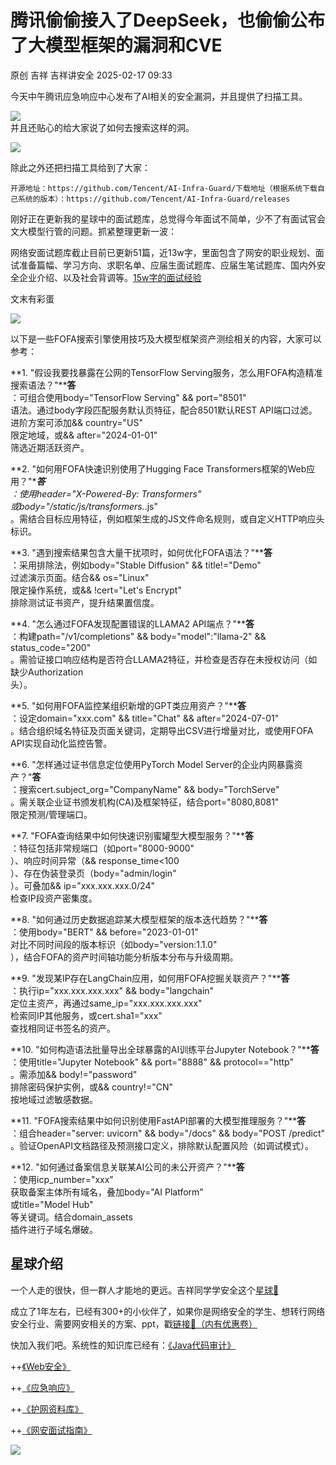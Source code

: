#  腾讯偷偷接入了DeepSeek，也偷偷公布了大模型框架的漏洞和CVE   
原创 吉祥  吉祥讲安全   2025-02-17 09:33  
  
今天中午腾讯应急响应中心发布了AI相关的安全漏洞，并且提供了扫描工具。  
  
![](https://mmbiz.qpic.cn/sz_mmbiz_png/LkSZhKLnkUc8JAVqNqvOtpiaBxRut75yq4Ld3ZfKx1fj8EciaP8BNTic0ORbQo5pEovkia01hquqUcfPJWMGATianiaw/640?wx_fmt=png&from=appmsg "")  
并且还贴心的给大家说了如何去搜索这样的洞。  
  
![](https://mmbiz.qpic.cn/sz_mmbiz_png/LkSZhKLnkUc8JAVqNqvOtpiaBxRut75yq4ACLYOk8XmRA6lG7tCmvyAhDwwWMxb4M6yWUEf8DUMCib9HwQVVSQNA/640?wx_fmt=png&from=appmsg "")  
  
除此之外还把扫描工具给到了大家：  
```
开源地址：https://github.com/Tencent/AI-Infra-Guard/下载地址（根据系统下载自己系统的版本）：https://github.com/Tencent/AI-Infra-Guard/releases

```  
  
刚好正在更新我的星球中的面试题库，总觉得今年面试不简单，少不了有面试官会文大模型行管的问题。抓紧整理更新一波：  
  
网络安面试题库截止目前已更新51篇，近13w字，里面包含了网安的职业规划、面试准备篇幅、学习方向、求职名单、应届生面试题库、应届生笔试题库、国内外安全企业介绍、以及社会背调等。[15w字的面试经验](https://mp.weixin.qq.com/s?__biz=MzkwNjY1Mzc0Nw==&mid=2247486695&idx=1&sn=85fefa98f17e6f1f2dd745ef5a498a10&token=1860256701&lang=zh_CN&scene=21#wechat_redirect)  
  
文末有彩蛋  
  
![](https://mmbiz.qpic.cn/sz_mmbiz_png/LkSZhKLnkUc8JAVqNqvOtpiaBxRut75yqUHEB7zpIKvibV3ia4ISRdfCfCdUrAkIkpg42SZOTNsyWqhsw2J573b4A/640?wx_fmt=png&from=appmsg "")  
  
以下是一些FOFA搜索引擎使用技巧及大模型框架资产测绘相关的内容，大家可以参考：  
  
**1. "假设我要找暴露在公网的TensorFlow Serving服务，怎么用FOFA构造精准搜索语法？"****答**  
：可组合使用body="TensorFlow Serving" && port="8501"  
语法。通过body字段匹配服务默认页特征，配合8501默认REST API端口过滤。进阶方案可添加&& country="US"  
限定地域，或&& after="2024-01-01"  
筛选近期活跃资产。  
  
**2. "如何用FOFA快速识别使用了Hugging Face Transformers框架的Web应用？"****答**  
：使用header="X-Powered-By: Transformers"  
或body="/static/js/transformers.*.js"  
。需结合目标应用特征，例如框架生成的JS文件命名规则，或自定义HTTP响应头标识。  
  
**3. "遇到搜索结果包含大量干扰项时，如何优化FOFA语法？"****答**  
：采用排除法，例如body="Stable Diffusion" && title!="Demo"  
过滤演示页面。结合&& os="Linux"  
限定操作系统，或&& !cert="Let's Encrypt"  
排除测试证书资产，提升结果置信度。  
  
**4. "怎么通过FOFA发现配置错误的LLAMA2 API端点？"****答**  
：构建path="/v1/completions" && body="model":"llama-2" && status_code="200"  
。需验证接口响应结构是否符合LLAMA2特征，并检查是否存在未授权访问（如缺少Authorization  
头）。  
  
**5. "如何用FOFA监控某组织新增的GPT类应用资产？"****答**  
：设定domain="xxx.com" && title="Chat" && after="2024-07-01"  
。结合组织域名特征及页面关键词，定期导出CSV进行增量对比，或使用FOFA API实现自动化监控告警。  
  
**6. "怎样通过证书信息定位使用PyTorch Model Server的企业内网暴露资产？"**答**  
：搜索cert.subject_org="CompanyName" && body="TorchServe"  
。需关联企业证书颁发机构(CA)及框架特征，结合port="8080,8081"  
限定预测/管理端口。  
  
**7. "FOFA查询结果中如何快速识别蜜罐型大模型服务？"****答**  
：特征包括非常规端口（如port="8000-9000"  
）、响应时间异常（&& response_time<100  
）、存在伪装登录页（body="admin/login"  
）。可叠加&& ip="xxx.xxx.xxx.0/24"  
检查IP段资产密集度。  
  
**8. "如何通过历史数据追踪某大模型框架的版本迭代趋势？"****答**  
：使用body="BERT" && before="2023-01-01"  
对比不同时间段的版本标识（如body="version:1.1.0"  
），结合FOFA的资产时间轴功能分析版本分布与升级周期。  
  
**9. "发现某IP存在LangChain应用，如何用FOFA挖掘关联资产？"****答**  
：执行ip="xxx.xxx.xxx.xxx" && body="langchain"  
定位主资产，再通过same_ip="xxx.xxx.xxx.xxx"  
检索同IP其他服务，或cert.sha1="xxx"  
查找相同证书签名的资产。  
  
**10. "如何构造语法批量导出全球暴露的AI训练平台Jupyter Notebook？"****答**  
：使用title="Jupyter Notebook" && port="8888" && protocol=="http"  
。需添加&& body!="password"  
排除密码保护实例，或&& country!="CN"  
按地域过滤敏感数据。  
  
**11. "FOFA搜索结果中如何识别使用FastAPI部署的大模型推理服务？"****答**  
：组合header="server: uvicorn" && body="/docs" && body="POST /predict"  
。验证OpenAPI文档路径及预测接口定义，排除默认配置风险（如调试模式）。  
  
**12. "如何通过备案信息关联某AI公司的未公开资产？"****答**  
：使用icp_number="xxx"  
获取备案主体所有域名，叠加body="AI Platform"  
或title="Model Hub"  
等关键词。结合domain_assets  
插件进行子域名爆破。  
## 星球介绍  
  
一个人走的很快，但一群人才能地的更远。吉祥同学学安全这个[星球🔗](https://mp.weixin.qq.com/s?__biz=MzkwNjY1Mzc0Nw==&mid=2247486065&idx=2&sn=b30ade8200e842743339d428f414475e&chksm=c0e4732df793fa3bf39a6eab17cc0ed0fca5f0e4c979ce64bd112762def9ee7cf0112a7e76af&scene=21#wechat_redirect)  
  
成立了1年左右，已经有300+的小伙伴了，如果你是网络安全的学生、想转行网络安全行业、需要网安相关的方案、ppt，戳[链接🔗（内有优惠卷）](https://mp.weixin.qq.com/s?__biz=MzkwNjY1Mzc0Nw==&mid=2247485310&idx=1&sn=616e51776b8c4c15e23eccd9a14762d3&chksm=c0e47e22f793f7340ff4cfb3820968296076f55f1a52938ae9fe04a52883a3be3a4e818d2e96&scene=21#wechat_redirect)  
  
快加入我们吧。系统性的知识库已经有：[《Java代码审计》](https://mp.weixin.qq.com/s?__biz=MzkwNjY1Mzc0Nw==&mid=2247484219&idx=1&sn=73564e316a4c9794019f15dd6b3ba9f6&chksm=c0e47a67f793f371e9f6a4fbc06e7929cb1480b7320fae34c32563307df3a28aca49d1a4addd&scene=21#wechat_redirect)  
  
++[《Web安全》](https://mp.weixin.qq.com/s?__biz=MzkwNjY1Mzc0Nw==&mid=2247484238&idx=1&sn=ca66551c31e37b8d726f151265fc9211&chksm=c0e47a12f793f3049fefde6e9ebe9ec4e2c7626b8594511bd314783719c216bd9929962a71e6&scene=21#wechat_redirect)  
  
++[《应急响应》](https://mp.weixin.qq.com/s?__biz=MzkwNjY1Mzc0Nw==&mid=2247484262&idx=1&sn=8500d284ffa923638199071032877536&chksm=c0e47a3af793f32c1c20dcb55c28942b59cbae12ce7169c63d6229d66238fb39a8094a2c13a1&scene=21#wechat_redirect)  
  
++[《护网资料库》](https://mp.weixin.qq.com/s?__biz=MzkwNjY1Mzc0Nw==&mid=2247484307&idx=1&sn=9e8e24e703e877301d43fcef94e36d0e&chksm=c0e47acff793f3d9a868af859fae561999930ebbe01fcea8a1a5eb99fe84d54655c4e661be53&scene=21#wechat_redirect)  
  
++[《网安面试指南》](https://mp.weixin.qq.com/s?__biz=MzkwNjY1Mzc0Nw==&mid=2247486695&idx=1&sn=85fefa98f17e6f1f2dd745ef5a498a10&token=1860256701&lang=zh_CN&scene=21#wechat_redirect)  
  
  
![](https://mmbiz.qpic.cn/sz_mmbiz_png/LkSZhKLnkUc8JAVqNqvOtpiaBxRut75yqBSrqickIv5MKiafDLJK0WnJlQRzyAKLNkicWTTRvPHVoPV30YdPkwiaEEQ/640?wx_fmt=png&from=appmsg "")  
  
  
  
